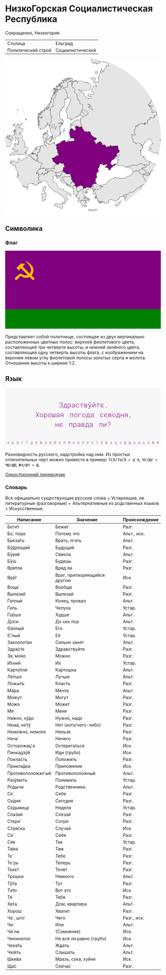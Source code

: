 # НизкоГорская Социалистическая Республика

Сокращенно, Низкогория.

|                    |                  |
| ------------------ | ---------------- |
| Столица            | Ельград          |
| Политический строй | Социалистический |

![На карте](https://raw.githubusercontent.com/sziberov/Nizkogoria/master/Map.png)

## Символика

### Флаг
![Флаг](https://raw.githubusercontent.com/sziberov/Nizkogoria/master/Flag.png)

Представляет собой полотнище, состоящее из двух вертикально расположенных цветных полос: верхней фиолетового цвета, составляющей три четверти высоты, и нижней зелёного цвета, составляющей одну четверть высоты флага, с изображением на верхнем левом углу фиолетовой полосы золотых серпа и молота. Отношение высоты к ширине 1:2.

## Язык
![Язык](https://raw.githubusercontent.com/sziberov/Nizkogoria/master/Language.png)

Разновидность русского, надстройка над ним. Из простых отличительных черт можно привести в пример: `ТСЯ/ТЬСЯ > Ц'А`, `ЧУ/ЩУ > ЧЮ/ЩЮ`, `ЖЧ/ШЧ > Щ`.

[Односторонний переводчик](https://sziberov.github.io/Nizkogoria/Translator.html)

### Словарь
Все официально существующие русские слова + Устаревшие, не литературные (разговорные) + Альтернативные из родственных языков + Искусственные.

| Написание            | Значение                        | Происхождение |
| -------------------- | ------------------------------- | ------------- |
| Бєги́т                | Бежит                           | Разг.         |
| Бо́, то́шо             | Потому что                      | Альт., иск.   |
| ́Брєха́ть              | Врать, лгать                    | Альт.         |
| Бў́дўющий             | Будущий                         | Разг.         |
| Бўря́к                | Свекла                          | Альт.         |
| Бў́ш                  | Будешь                          | Разг.         |
| Вря́тли               | Вряд ли                         | Разг.         |
| Врў́г                 | Враг, притворяющийся другом | Иск.          |
| Вощє́                 | Вообще                      | Разг.         |
| Выла́зий              | Вылезай                     | Разг.         |
| Ґаплы́к               | Конец, провал               | Альт.         |
| Ґи́ль                 | Чепуха                      | Устар.        |
| Ґо́ршэ                | Худше                       | Альт.         |
| До́си                 | До сих пор                  | Альт.         |
| Єво́ный               | Его                         | Устар.        |
| Є'́ный                | Её                          | Устар.        |
| Заклопо́тан           | Сильно занят                    | Альт.         |
| Здра́стє              | Здравствуйте                    | Разг.         |
| Зя́, мо́но             | Можно                           | Разг.         |
| И́хний                | Их                              | Устар.        |
| Карто́пля             | Картошка                        | Альт.         |
| Лє́пшэ                | Лучше                           | Альт.         |
| Ложы́ть               | Класть                          | Разг.         |
| Ма́ра                 | Мечта                           | Альт.         |
| Мо́жут                | Могут                           | Разг.         |
| Мо́жэ                 | Может                           | Разг.         |
| Мя́                   | Меня                            | Разг.         |
| На́жно, нў́до          | Нужно, надо                     | Разг.         |
| Нєма́, нє́тў           | Нет (кого/чего-либо)            | Разг.         |
| Нємо́жно, немо́но      | Нельзя                          | Разг.         |
| Ничє́                 | Ничего                          | Разг.         |
| Осторожа́ц'а          | Остерегаться                    | Иск.          |
| Пинкадзў́й            | Иди (грубо)                     | Иск.          |
| Покла́сть             | Положить                        | Разг.         |
| Прикла́дка            | Приложение                      | Иск.          |
| Противополо́жэн'ый    | Противоположный                 | Альт.         |
| Разўмє́ть             | Понимать                        | Устар.        |
| Ро́дычи               | Родственники                    | Альт.         |
| Сє́                   | Себе                            | Разг.         |
| Сє́дня                | Сегодня                         | Разг.         |
| Сє́дьмица             | Неделя                          | Устар.        |
| Сла́зий               | Слезай                          | Разг.         |
| Стєри́                | Сотри                           | Разг.         |
| Стря́ска              | Случай                          | Иск.          |
| Ся́                   | Себя                            | Разг.         |
| Ся́к                  | Так                             | Устар.        |
| Та́ма                 | Там                             | Разг.         |
| Тє́                   | Тебе                            | Разг.         |
| Тє́ рь                | Теперь                          | Разг.         |
| Тєкє́т                | Течёт                           | Разг.         |
| Тро́шки               | Немного                         | Альт.         |
| Тў́та                 | Тут                             | Разг.         |
| Тэ́то                 | Вот это                         | Иск.          |
| Тя́                   | Тебя                            | Разг.         |
| Ха́та                 | Дом, квартира                   | Альт.         |
| Хоро́ш                | Хватит                          | Разг.         |
| Чє́ , што́             | Чего                            | Разг., иск.   |
| Чи́                   | Или                             | Альт.         |
| Чи́ ли                | (Сомнение)                      | Иск.          |
| Чилинєпо́х            | Не всё ли равно (грубо)         | Иск.          |
| Чєка́ть               | Ждать                           | Альт.         |
| Чю́ять                | Слышать                         | Альт.         |
| Шки́ва                | Мразь, сука, хуйня              | Иск.          |
| Ща́с                  | Сейчас                          | Разг.         |
